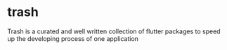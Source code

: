 # trash
Trash is a curated and well written collection of flutter packages to speed up the developing process of one application
